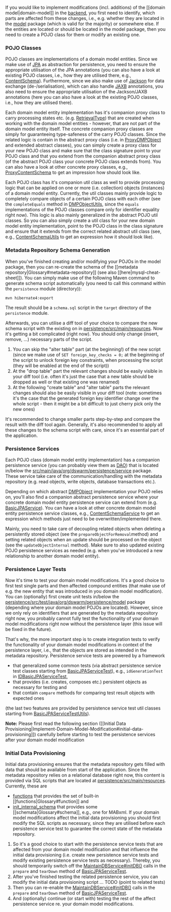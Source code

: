 If you would like to implement modifications (incl. additions) of the [[domain model|domain-model]] in the [backend](https://github.com/dswarm/dswarm), you first need to identify, which parts are affected from these changes, i.e., e.g. whether they are located in the [model](https://github.com/dswarm/dswarm/tree/builds/unstable/persistence/src/main/java/org/dswarm/persistence/model) package (which is valid for the majority) or somewhere else. If the entities are located or should be located in the model package, then you need to create a POJO class for them or modify an existing one. 

### POJO Classes

POJO classes are implementations of a domain model entities. Since we make use of [JPA](http://en.wikibooks.org/wiki/Java_Persistence) as abstraction for persistence, you need to ensure the appropriate utilisation of the JPA annotations (you can also have a look at existing POJO classes, i.e., how they are utilised there, e.g., [ContentSchema](https://github.com/dswarm/dswarm/blob/builds/unstable/persistence/src/main/java/org/dswarm/persistence/model/schema/ContentSchema.java)). Furthermore, since we also make use of [Jackson](https://github.com/FasterXML/jackson) for data exchange (de-/serialisation), which can also handle [JAXB](http://wiki.fasterxml.com/JacksonJAXBAnnotations) annotations, you also need to ensure the appropriate utilisation of the Jackson/JAXB annotations (here you can also have a look at the existing POJO classes, i.e., how they are utilised there).

Each domain model entity implementation has it's companion proxy class to carry processing states etc. (e.g. [RetrievalType](https://github.com/dswarm/dswarm/blob/builds/unstable/persistence/src/main/java/org/dswarm/persistence/model/proxy/RetrievalType.java)) that are created when working with the domain model entities - however, that are not part of the domain model entity itself. The concrete companion proxy classes are simply for guaranteeing type-safeness of the carry POJO classes. Since the related logic is contain in the abstract proxy class (i.e. in [ProxyDMPObject](https://github.com/dswarm/dswarm/blob/builds/unstable/persistence/src/main/java/org/dswarm/persistence/model/proxy/ProxyDMPObject.java) and extended abstract classes), you can simply create a proxy class for your new POJO class and make sure that the class signature point to your POJO class and that you extend from the companion abstract proxy class (of the abstract POJO class your concrete POJO class extends from). You can also have a look at other concrete proxy classes, e.g., [ProxyContentSchema](https://github.com/dswarm/dswarm/blob/builds/unstable/persistence/src/main/java/org/dswarm/persistence/model/schema/proxy/ProxyContentSchema.java) to get an impression how should look like.

Each POJO class has it's companion util class as well to provide processing logic that can be applied on one or more (i.e. collection) objects (instances) of a domain model entity. Currently, the util classes mainly provide logic to completely compare objects of a certain POJO class with each other (see the `completeEquals` method in [DMPObjectUtils](https://github.com/dswarm/dswarm/blob/builds/unstable/persistence/src/main/java/org/dswarm/persistence/model/utils/DMPObjectUtils.java), since the `equals` implementations of the POJO classes compare only for identifier equality right now). This logic is also mainly generalized in the abstract POJO util classes. So you can also simply create a util class for your new domain model entity implementation, point to the POJO class in the class signature and ensure that it extends from the correct related abstract util class (see, e.g., [ContentSchemaUtils](https://github.com/dswarm/dswarm/blob/builds/unstable/persistence/src/main/java/org/dswarm/persistence/model/schema/utils/ContentSchemaUtils.java) to get an expression how it should look like).

### Metadata Repository Schema Generation

When you've finished creating and/or modifying your POJOs in the model package, then you can re-create the schema of the [[metadata repository|Glossary#metadata-repository]] (see also [[here|mysql-cheat-sheet]]). You can simply make use of the following Maven command to generate schema script automatically (you need to call this command within the `persistence` module (directory)):

    mvn hibernate4:export

The result should be a `schema.sql` script in the `target` directory of the `persistence` module.

Afterwards, you can utilise a diff tool of your choice to compare the new schema script with the existing on in [persistence/src/main/resources](https://github.com/dswarm/dswarm/blob/builds/unstable/persistence/src/main/resources/schema.sql). Now it's getting a bit complicated (right now). You should only change (insert, remove, ...) necessary parts of the script.

1. You can skip the "alter table" part (at the beginning!) of the new script (since we make use of `SET foreign_key_checks = 0;` at the beginning of the script to unlock foreign key constraints, when processing the script (they will be enabled at the end of the script))
2. At the "drop table" part the relevant changes should be easily visible in your diff tool (i.e. often it's just the case that a new table should be dropped as well or that existing one was renamed)
3. At the following "create table" and "alter table" parts the relevant changes should also be easily visible in your diff tool (note: sometimes it's the case that the generated foreign key identifier change over the whole script - then it might be a bit difficult to just cherry pick only the new ones)

It's recommended to change smaller parts step-by-step and compare the result with the diff tool again. Generally, it's also recommended to apply all these changes to the schema script with care, since it's an essential part of the application.

### Persistence Services

Each POJO class (domain model entity implementation) has a companion persistence service (you can probably view them as [DAO](http://en.wikipedia.org/wiki/Data_access_object)) that is located in/below the [src/main/java/org/dswarm/persistence/service](https://github.com/dswarm/dswarm/tree/builds/unstable/persistence/src/main/java/org/dswarm/persistence/service) package. These service take care of the communication/handling with the metadata repository (e.g. read objects, write objects, database transactions etc.). 

Depending on which abstract [DMPObject](https://github.com/dswarm/dswarm/blob/builds/unstable/persistence/src/main/java/org/dswarm/persistence/model/DMPObject.java) implementation your POJO relies on, you'll also find a companion abstract persistence service where your concrete domain model entity persistence service can extend from (e.g. [BasicJPAService](https://github.com/dswarm/dswarm/blob/builds/unstable/persistence/src/main/java/org/dswarm/persistence/service/BasicJPAService.java)). You can have a look at other concrete domain model entity persistence service classes, e.g., [ContentSchemaService](https://github.com/dswarm/dswarm/blob/builds/unstable/persistence/src/main/java/org/dswarm/persistence/service/schema/ContentSchemaService.java) to get an expression which methods just need to be overwritten/implemented there. 

Mainly, you need to take care of decoupling related objects when deleting a persistently stored object (see the `prepareObjectForRemoval`method) and setting related objects when an update should be processed on the object (see the `updateObjectInternal` method). Make sure to also updated existing POJO persistence services as needed (e.g. when you've introduced a new relationship to another domain model entity).

### Persistence Layer Tests

Now it's time to test your domain model modifications. It's a good choice to first test single parts and then affected compound entities (that make use of e.g. the new entity that was introduced in you domain model modification). You can (optionally) first create unit tests in/below the [persistence/src/test/java/org/dswarm/persistence/model](https://github.com/dswarm/dswarm/tree/builds/unstable/persistence/src/test/java/org/dswarm/persistence/model) package (depending where your domain model POJOs are located). However, since we only rely on identifiers that are generated by the metadata repository right now, you probably cannot fully test the functionality of your domain model modifications right now without the persistence layer (this issue will be fixed in the future).

That's why, the more important step is to create integration tests to verify the functionality of your domain model modifications in context of the persistence layer, i.e., that the objects are stored as intended in the metadata repository. Persistence service tests are powered by a framework 
* that generalized some common tests (via abstract persistence service test classes starting from [BasicJPAServiceTest](https://github.com/dswarm/dswarm/blob/builds/unstable/persistence/src/test/java/org/dswarm/persistence/service/test/BasicJPAServiceTest.java)), e.g., `idGenerationTest` in [IDBasicJPAServiceTest](https://github.com/dswarm/dswarm/blob/builds/unstable/persistence/src/test/java/org/dswarm/persistence/service/test/IDBasicJPAServiceTest.java),
* that provides (i.e. creates, composes etc.) persistent objects as necessary for testing and 
* that contain `compare` methods for comparing test result objects with expected ones 

(the last two features are provided by persistence service test util classes starting from [BasicJPAServiceTestUtils](https://github.com/dswarm/dswarm/blob/builds/unstable/persistence/src/test/java/org/dswarm/persistence/service/test/utils/BasicJPAServiceTestUtils.java)).

**Note:** Please first read the following section ([[Initial Data Provisioning|Implement-Domain-Model-Modification#initial-data-provisioning]]) carefully before starting to test the persistence services after your domain model modification

### Initial Data Provisioning

Initial data provisioning ensures that the metadata repository gets filled with data that should be available from start of the application. Since the metadata repository relies on a relational database right now, this content is provided via SQL scripts that are located at [persistence/src/main/resources](https://github.com/dswarm/dswarm/tree/builds/unstable/persistence/src/main/resources). Currently, these are
* [functions](https://github.com/dswarm/dswarm/blob/builds/unstable/persistence/src/main/resources/functions.sql) that provides the set of built-in [[functions|Glossary#function]] and
* [init_internal_schema](https://github.com/dswarm/dswarm/blob/builds/unstable/persistence/src/main/resources/init_internal_schema.sql) that provides some [[schemata|Glossary#schema]], e.g., one for MABxml.
If your domain model modifications affect the initial data provisioning you should first modify the SQL scripts as necessary, since they are utilised before each persistence service test to guarantee the correct state of the metadata repository. 
1. So it's a good choice to start with the persistence service tests that are affected from your domain model modification and that influence the initial data provisioning (i.e. create new persistence service tests and modify existing persistence service tests as necessary). Thereby, you should temporarily switch off the [MaintainDBService#initDB()](https://github.com/dswarm/dswarm/blob/builds/unstable/persistence/src/main/java/org/dswarm/persistence/service/MaintainDBService.java) calls in the `prepare` and `tearDown` method of [BasicJPAServiceTest](https://github.com/dswarm/dswarm/blob/builds/unstable/persistence/src/test/java/org/dswarm/persistence/service/test/BasicJPAServiceTest.java). 
2. After you've finished testing the related persistence service, you can modify the initial data provisioning script ... TODO (point to related tests)
3. Then you can re-enable the [MaintainDBService#initDB()](https://github.com/dswarm/dswarm/blob/builds/unstable/persistence/src/main/java/org/dswarm/persistence/service/MaintainDBService.java) calls in the `prepare` and `tearDown` method of [BasicJPAServiceTest](https://github.com/dswarm/dswarm/blob/builds/unstable/persistence/src/test/java/org/dswarm/persistence/service/test/BasicJPAServiceTest.java).
4. And (optionally) continue (or start with) testing the rest of the affect persistence service re. your domain model modifications. 